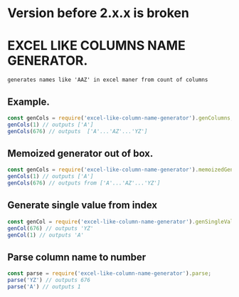 # **Version before 2.x.x is broken**
# EXCEL LIKE COLUMNS NAME GENERATOR.
    generates names like 'AAZ' in excel maner from count of columns

## Example.
```javascript
const genCols = require('excel-like-column-name-generator').genColumns;
genCols(1) // outputs ['A']
genCols(676) // outputs  ['A'...'AZ'...'YZ']
```

## Memoized generator out of box.
```javascript
const genCols = require('excel-like-column-name-generator').memoizedGenColumns;
genCols(1) // outputs ['A']
genCols(676) // outputs from ['A'...'AZ'...'YZ']
```

## Generate single value from index
```javascript
const genCol = require('excel-like-column-name-generator').genSingleValue;
genCol(676) // outputs 'YZ'
genCol(1) // outputs 'A'
```

## Parse column name to number
```javascript
const parse = require('excel-like-column-name-generator').parse;
parse('YZ') // outputs 676
parse('A') // outputs 1
```